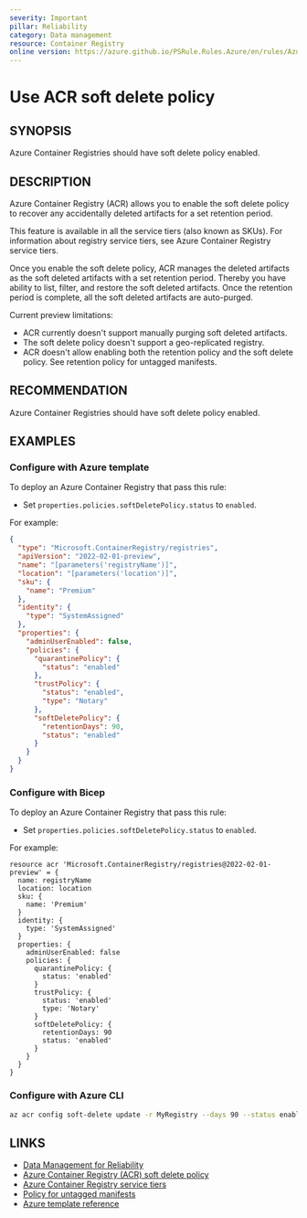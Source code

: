```yaml
---
severity: Important
pillar: Reliability
category: Data management
resource: Container Registry
online version: https://azure.github.io/PSRule.Rules.Azure/en/rules/Azure.ACR.SoftDelete/
---
```


# Use ACR soft delete policy

## SYNOPSIS

Azure Container Registries should have soft delete policy enabled.

## DESCRIPTION

Azure Container Registry (ACR) allows you to enable the soft delete policy to recover any accidentally deleted artifacts for a set retention period.

This feature is available in all the service tiers (also known as SKUs). For information about registry service tiers, see Azure Container Registry service tiers.

Once you enable the soft delete policy, ACR manages the deleted artifacts as the soft deleted artifacts with a set retention period. Thereby you have ability to list, filter, and restore the soft deleted artifacts. Once the retention period is complete, all the soft deleted artifacts are auto-purged.

Current preview limitations:

- ACR currently doesn't support manually purging soft deleted artifacts.
- The soft delete policy doesn't support a geo-replicated registry.
- ACR doesn't allow enabling both the retention policy and the soft delete policy. See retention policy for untagged manifests.

## RECOMMENDATION

Azure Container Registries should have soft delete policy enabled.

## EXAMPLES

### Configure with Azure template

To deploy an Azure Container Registry that pass this rule:

- Set `properties.policies.softDeletePolicy.status` to `enabled`.

For example:

```json
{
  "type": "Microsoft.ContainerRegistry/registries",
  "apiVersion": "2022-02-01-preview",
  "name": "[parameters('registryName')]",
  "location": "[parameters('location')]",
  "sku": {
    "name": "Premium"
  },
  "identity": {
    "type": "SystemAssigned"
  },
  "properties": {
    "adminUserEnabled": false,
    "policies": {
      "quarantinePolicy": {
        "status": "enabled"
      },
      "trustPolicy": {
        "status": "enabled",
        "type": "Notary"
      },
      "softDeletePolicy": {
        "retentionDays": 90,
        "status": "enabled"
      }
    }
  }
}
```

### Configure with Bicep

To deploy an Azure Container Registry that pass this rule:

- Set `properties.policies.softDeletePolicy.status` to `enabled`.

For example:

```bicep
resource acr 'Microsoft.ContainerRegistry/registries@2022-02-01-preview' = {
  name: registryName
  location: location
  sku: {
    name: 'Premium'
  }
  identity: {
    type: 'SystemAssigned'
  }
  properties: {
    adminUserEnabled: false
    policies: {
      quarantinePolicy: {
        status: 'enabled'
      }
      trustPolicy: {
        status: 'enabled'
        type: 'Notary'
      }
      softDeletePolicy: {
        retentionDays: 90
        status: 'enabled'
      }
    }
  }
}
```

### Configure with Azure CLI

```bash
az acr config soft-delete update -r MyRegistry --days 90 --status enabled
```

## LINKS

- [Data Management for Reliability](https://learn.microsoft.com/azure/architecture/framework/resiliency/data-management)
- [Azure Container Registry (ACR) soft delete policy](https://learn.microsoft.com/azure/container-registry/container-registry-soft-delete-policy)
- [Azure Container Registry service tiers](https://learn.microsoft.com/azure/container-registry/container-registry-skus)
- [Policy for untagged manifests](https://learn.microsoft.com/azure/container-registry/container-registry-retention-policy)
- [Azure template reference](https://learn.microsoft.com/azure/templates/microsoft.containerregistry/registries)
